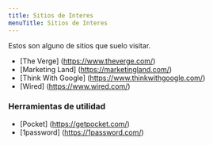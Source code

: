 ```yaml
---
title: Sitios de Interes
menuTitle: Sitios de Interes
---
```


Estos son alguno de sitios que suelo visitar.

* [The Verge] (https://www.theverge.com/)
* [Marketing Land] (https://marketingland.com/)
* [Think With Google] (https://www.thinkwithgoogle.com/)
* [Wired] (https://www.wired.com/)

### Herramientas de utilidad

* [Pocket] (https://getpocket.com/)
* [1password] (https://1password.com/)
